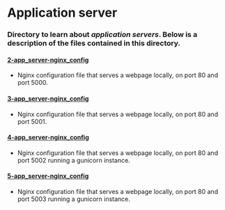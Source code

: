# Application server
### Directory to learn about _application servers_. Below is a description of the files contained in this directory.

#### [2-app_server-nginx_config](./2-app_server-nginx_config)
* Nginx configuration file that serves a webpage locally, on port 80 and port 5000.

#### [3-app_server-nginx_config](./3-app_server-nginx_config)
* Nginx configuration file that serves a webpage locally, on port 80 and port 5001.

#### [4-app_server-nginx_config](./4-app_server-nginx_config)
* Nginx configuration file that serves a webpage locally, on port 80 and port 5002 running a gunicorn instance.

#### [5-app_server-nginx_config](./5-app_server-nginx_config)
* Nginx configuration file that serves a webpage locally, on port 80 and port 5003 running a gunicorn instance.
